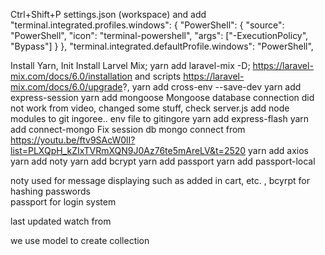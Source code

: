 Ctrl+Shift+P
settings.json (workspace) and add
    "terminal.integrated.profiles.windows": {
    "PowerShell": {
        "source": "PowerShell",
        "icon": "terminal-powershell",
        "args": ["-ExecutionPolicy", "Bypass"]
    }
    },
    "terminal.integrated.defaultProfile.windows": "PowerShell",

Install Yarn, Init
Install Larvel Mix; yarn add laravel-mix -D; https://laravel-mix.com/docs/6.0/installation and scripts https://laravel-mix.com/docs/6.0/upgrade?, yarn add cross-env --save-dev
yarn add express-session
yarn add mongoose
Mongoose database connection did not work from video, changed some stuff, check server.js 
add node modules to git ingoree.. 
env file to gitingore
yarn add express-flash
yarn add connect-mongo
Fix session db mongo connect from https://youtu.be/ftv9SAcW0lI?list=PLXQpH_kZIxTVRmXQN9J0Az76te5mAreLV&t=2520
yarn add axios
yarn add noty
yarn add bcrypt
yarn add passport
yarn add passport-local

noty used for message displaying such as added in cart, etc. , bcyrpt for hashing passwords  
passport for login system
<!-- yarn watch is for continiously compiling app.js and app.scss into public which is for laravel mix so ig we have to keep that open in a terminal -->
<!-- and yarn dev is the one which is nodemon types -->
<!-- both these are readable from package json so cool.  -->

<!-- TODO https://youtu.be/ftv9SAcW0lI?list=PLXQpH_kZIxTVRmXQN9J0Az76te5mAreLV&t=3452
for delete added items in cart. 
 -->

 last updated watch from 


 we use model to create collection